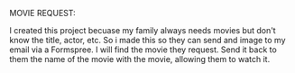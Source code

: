 MOVIE REQUEST:

I created this project becuase my family always needs movies but don't know the title, actor, etc.
So i made this so they can send and image to my email via a Formspree. I will find the movie they request.
Send it back to them the name of the movie with the movie, allowing them to watch it. 

